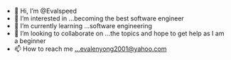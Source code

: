 - 👋 Hi, I’m @Evalspeed
- 👀 I’m interested in ...becoming the best software engineer 
- 🌱 I’m currently learning ...software engineering 
- 💞️ I’m looking to collaborate on ...the topics and hope to get help as I am a beginner 
- 📫 How to reach me ...evalenyong2001@yahoo.com

<!---
Evalspeed/Evalspeed is a ✨ special ✨ repository because its `README.md` (this file) appears on your GitHub profile.
You can click the Preview link to take a look at your changes.
--->
